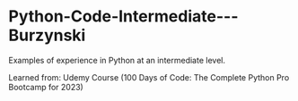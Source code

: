 # Python-Code-Intermediate---Burzynski
Examples of experience in Python at an intermediate level.



Learned from:
Udemy Course (100 Days of Code: The Complete Python Pro Bootcamp for 2023)
